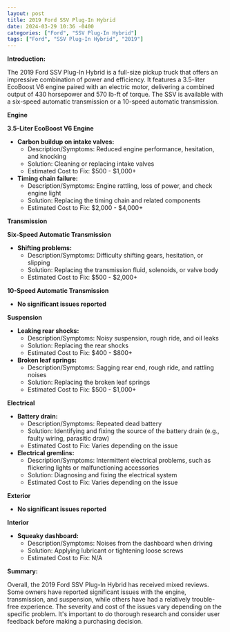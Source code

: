 ```yaml
---
layout: post
title: 2019 Ford SSV Plug-In Hybrid
date: 2024-03-29 10:36 -0400
categories: ["Ford", "SSV Plug-In Hybrid"]
tags: ["Ford", "SSV Plug-In Hybrid", "2019"]
---
```

**Introduction:**

The 2019 Ford SSV Plug-In Hybrid is a full-size pickup truck that offers an impressive combination of power and efficiency. It features a 3.5-liter EcoBoost V6 engine paired with an electric motor, delivering a combined output of 430 horsepower and 570 lb-ft of torque. The SSV is available with a six-speed automatic transmission or a 10-speed automatic transmission.

**Engine**

**3.5-Liter EcoBoost V6 Engine**

* **Carbon buildup on intake valves:**
    * Description/Symptoms: Reduced engine performance, hesitation, and knocking
    * Solution: Cleaning or replacing intake valves
    * Estimated Cost to Fix: $500 - $1,000+
* **Timing chain failure:**
    * Description/Symptoms: Engine rattling, loss of power, and check engine light
    * Solution: Replacing the timing chain and related components
    * Estimated Cost to Fix: $2,000 - $4,000+

**Transmission**

**Six-Speed Automatic Transmission**

* **Shifting problems:**
    * Description/Symptoms: Difficulty shifting gears, hesitation, or slipping
    * Solution: Replacing the transmission fluid, solenoids, or valve body
    * Estimated Cost to Fix: $500 - $2,000+

**10-Speed Automatic Transmission**

* **No significant issues reported**

**Suspension**

* **Leaking rear shocks:**
    * Description/Symptoms: Noisy suspension, rough ride, and oil leaks
    * Solution: Replacing the rear shocks
    * Estimated Cost to Fix: $400 - $800+
* **Broken leaf springs:**
    * Description/Symptoms: Sagging rear end, rough ride, and rattling noises
    * Solution: Replacing the broken leaf springs
    * Estimated Cost to Fix: $500 - $1,000+

**Electrical**

* **Battery drain:**
    * Description/Symptoms: Repeated dead battery
    * Solution: Identifying and fixing the source of the battery drain (e.g., faulty wiring, parasitic draw)
    * Estimated Cost to Fix: Varies depending on the issue
* **Electrical gremlins:**
    * Description/Symptoms: Intermittent electrical problems, such as flickering lights or malfunctioning accessories
    * Solution: Diagnosing and fixing the electrical system
    * Estimated Cost to Fix: Varies depending on the issue

**Exterior**

* **No significant issues reported**

**Interior**

* **Squeaky dashboard:**
    * Description/Symptoms: Noises from the dashboard when driving
    * Solution: Applying lubricant or tightening loose screws
    * Estimated Cost to Fix: N/A

**Summary:**

Overall, the 2019 Ford SSV Plug-In Hybrid has received mixed reviews. Some owners have reported significant issues with the engine, transmission, and suspension, while others have had a relatively trouble-free experience. The severity and cost of the issues vary depending on the specific problem. It's important to do thorough research and consider user feedback before making a purchasing decision.
